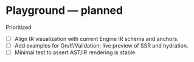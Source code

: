 # Playground — planned

Prioritized
- [ ] Align IR visualization with current Engine IR schema and anchors.
- [ ] Add examples for On/If/Validation; live preview of SSR and hydration.
- [ ] Minimal test to assert AST/IR rendering is stable.

